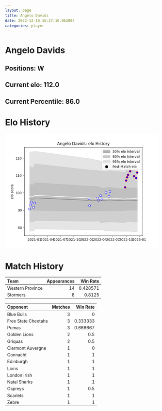 ```yaml
---  
layout: page  
title: Angelo Davids  
date: 2022-12-18 16:27:16.062094  
categories: player  
---
```

# Angelo Davids

## Positions: W

## Current elo: 112.0

## Current Percentile: 86.0

# Elo History


![elo history](history_AngeloDavids.png)
# Match History


| Team             |   Appearances |   Win Rate |
|:-----------------|--------------:|-----------:|
| Western Province |            14 |   0.428571 |
| Stormers         |             8 |   0.8125   |

| Opponent            |   Matches |   Win Rate |
|:--------------------|----------:|-----------:|
| Blue Bulls          |         3 |   0        |
| Free State Cheetahs |         3 |   0.333333 |
| Pumas               |         3 |   0.666667 |
| Golden Lions        |         2 |   0.5      |
| Griquas             |         2 |   0.5      |
| Clermont Auvergne   |         1 |   0        |
| Connacht            |         1 |   1        |
| Edinburgh           |         1 |   1        |
| Lions               |         1 |   1        |
| London Irish        |         1 |   1        |
| Natal Sharks        |         1 |   1        |
| Ospreys             |         1 |   0.5      |
| Scarlets            |         1 |   1        |
| Zebre               |         1 |   1        |